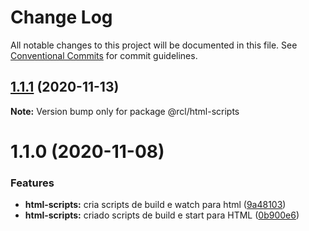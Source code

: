 # Change Log

All notable changes to this project will be documented in this file.
See [Conventional Commits](https://conventionalcommits.org) for commit guidelines.

## [1.1.1](https://github.com/pdrmdrs/react-component-library/compare/@rcl/html-scripts@1.1.0...@rcl/html-scripts@1.1.1) (2020-11-13)

**Note:** Version bump only for package @rcl/html-scripts





# 1.1.0 (2020-11-08)


### Features

* **html-scripts:** cria scripts de build e watch para html ([9a48103](https://github.com/pdrmdrs/react-component-library/commit/9a48103cd3ee01ef6f4b83a42280bbff69c95d95))
* **html-scripts:** criado scripts de build e start para HTML ([0b900e6](https://github.com/pdrmdrs/react-component-library/commit/0b900e6031d380d8c4bbdc6baa17d0e4ea7db4de))
